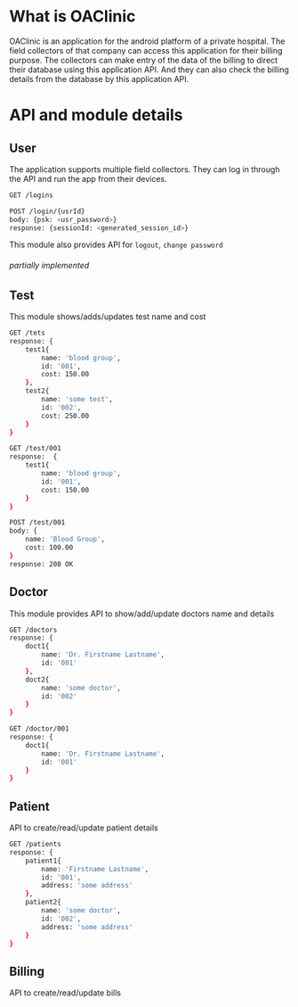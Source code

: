 # What is OAClinic
OAClinic is an application for the android platform of a private hospital. The field collectors of that company can access this application for their billing purpose. The collectors can make entry of the data of the billing to direct their database using this application API. And they can also check the billing details from the database by this application API.

# API and module details
## User
The application supports multiple field collectors. They can log in through the API and run the app from their devices.
```sh
GET /logins

POST /login/{usrId} 
body: {psk: <usr_password>}
response: {sessionId: <generated_session_id>}
```
This module also provides API for `logout`, `change password` 
###### partially implemented 
## Test
This module shows/adds/updates test name and cost
```sh
GET /tets
response: {
    test1{
        name: 'blood group',
        id: '001',
        cost: 150.00
    },
    test2{
        name: 'some test',
        id: '002',
        cost: 250.00
    }
}

GET /test/001
response:  {
    test1{
        name: 'blood group',
        id: '001',
        cost: 150.00
    }
}

POST /test/001
body: {
    name: 'Blood Group',
    cost: 100.00
}
response: 200 OK
```

## Doctor
This module provides API to show/add/update doctors name and details
```sh
GET /doctors
response: {
    doct1{
        name: 'Dr. Firstname Lastname',
        id: '001'
    },
    doct2{
        name: 'some doctor',
        id: '002'
    }
}

GET /doctor/001
response: {
    doct1{
        name: 'Dr. Firstname Lastname',
        id: '001'
    }
}
```

## Patient
API to create/read/update patient details
```sh
GET /patients
response: {
    patient1{
        name: 'Firstname Lastname',
        id: '001',
        address: 'some address'
    },
    patient2{
        name: 'some doctor',
        id: '002',
        address: 'some address'
    }
}
```

## Billing
API to create/read/update bills

